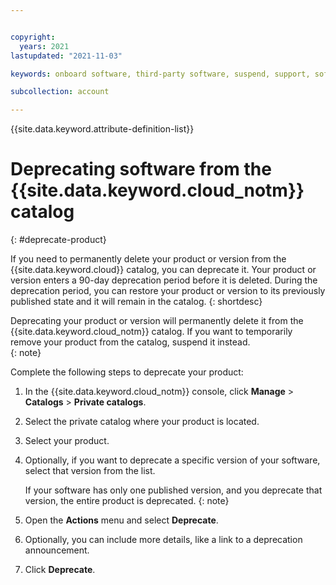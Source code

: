 ```yaml
---


copyright:
  years: 2021
lastupdated: "2021-11-03"

keywords: onboard software, third-party software, suspend, support, software, sellers, catalog, Partner Center - Sell, remove, delete, deprecate, catalogs, private catalogs

subcollection: account

---
```


{{site.data.keyword.attribute-definition-list}}

# Deprecating software from the {{site.data.keyword.cloud_notm}} catalog
{: #deprecate-product}

If you need to permanently delete your product or version from the {{site.data.keyword.cloud}} catalog, you can deprecate it. Your product or version enters a 90-day deprecation period before it is deleted. During the deprecation period, you can restore your product or version to its previously published state and it will remain in the catalog.
{: shortdesc}

Deprecating your product or version will permanently delete it from the {{site.data.keyword.cloud_notm}} catalog. If you want to temporarily remove your product from the catalog, suspend it instead.  
{: note}

Complete the following steps to deprecate your product: 

1. In the {{site.data.keyword.cloud_notm}} console, click **Manage** > **Catalogs** > **Private catalogs**.
1. Select the private catalog where your product is located.
1. Select your product. 
1. Optionally, if you want to deprecate a specific version of your software, select that version from the list.
   
   If your software has only one published version, and you deprecate that version, the entire product is deprecated. 
   {: note}

1. Open the **Actions** menu and select **Deprecate**. 
1. Optionally, you can include more details, like a link to a deprecation announcement.  
1. Click **Deprecate**.





